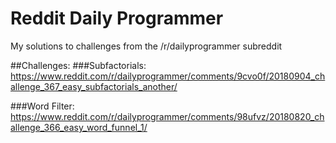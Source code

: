 # Reddit Daily Programmer
My solutions to challenges from the /r/dailyprogrammer subreddit

##Challenges:
###Subfactorials:
https://www.reddit.com/r/dailyprogrammer/comments/9cvo0f/20180904_challenge_367_easy_subfactorials_another/

###Word Filter:
https://www.reddit.com/r/dailyprogrammer/comments/98ufvz/20180820_challenge_366_easy_word_funnel_1/
